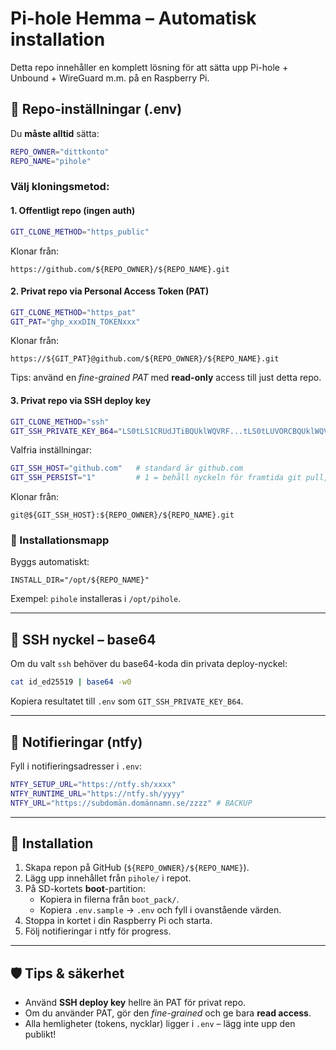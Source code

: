 # Pi-hole Hemma – Automatisk installation

Detta repo innehåller en komplett lösning för att sätta upp Pi-hole + Unbound + WireGuard m.m. på en Raspberry Pi.

## 🔧 Repo-inställningar (.env)

Du **måste alltid** sätta:

```bash
REPO_OWNER="dittkonto"
REPO_NAME="pihole"
```

### Välj kloningsmetod:

#### 1. Offentligt repo (ingen auth)
```bash
GIT_CLONE_METHOD="https_public"
```
Klonar från:
```
https://github.com/${REPO_OWNER}/${REPO_NAME}.git
```

#### 2. Privat repo via Personal Access Token (PAT)
```bash
GIT_CLONE_METHOD="https_pat"
GIT_PAT="ghp_xxxDIN_TOKENxxx"
```
Klonar från:
```
https://${GIT_PAT}@github.com/${REPO_OWNER}/${REPO_NAME}.git
```
Tips: använd en *fine-grained PAT* med **read-only** access till just detta repo.

#### 3. Privat repo via SSH deploy key
```bash
GIT_CLONE_METHOD="ssh"
GIT_SSH_PRIVATE_KEY_B64="LS0tLS1CRUdJTiBQUklWQVRF...tLS0tLUVORCBQUklWQVRFIEtFWS0tLS0t"
```

Valfria inställningar:
```bash
GIT_SSH_HOST="github.com"   # standard är github.com
GIT_SSH_PERSIST="1"         # 1 = behåll nyckeln för framtida git pull, 0 = ta bort direkt efter klon
```

Klonar från:
```
git@${GIT_SSH_HOST}:${REPO_OWNER}/${REPO_NAME}.git
```

### 📂 Installationsmapp
Byggs automatiskt:
```
INSTALL_DIR="/opt/${REPO_NAME}"
```
Exempel: `pihole` installeras i `/opt/pihole`.

---

## 🔑 SSH nyckel – base64
Om du valt `ssh` behöver du base64-koda din privata deploy-nyckel:

```bash
cat id_ed25519 | base64 -w0
```

Kopiera resultatet till `.env` som `GIT_SSH_PRIVATE_KEY_B64`.

---

## 📡 Notifieringar (ntfy)
Fyll i notifieringsadresser i `.env`:
```bash
NTFY_SETUP_URL="https://ntfy.sh/xxxx"
NTFY_RUNTIME_URL="https://ntfy.sh/yyyy"
NTFY_URL="https://subdomän.domännamn.se/zzzz" # BACKUP
```

---

## 🚀 Installation
1. Skapa repon på GitHub (`${REPO_OWNER}/${REPO_NAME}`).
2. Lägg upp innehållet från `pihole/` i repot.
3. På SD-kortets **boot**-partition:
   - Kopiera in filerna från `boot_pack/`.
   - Kopiera `.env.sample` → `.env` och fyll i ovanstående värden.
4. Stoppa in kortet i din Raspberry Pi och starta.
5. Följ notifieringar i ntfy för progress.

---

## 🛡️ Tips & säkerhet
- Använd **SSH deploy key** hellre än PAT för privat repo.
- Om du använder PAT, gör den *fine-grained* och ge bara **read access**.
- Alla hemligheter (tokens, nycklar) ligger i `.env` – lägg inte upp den publikt!

